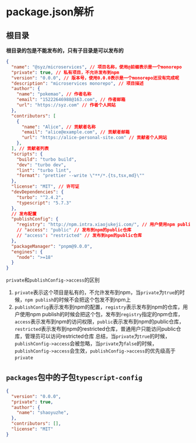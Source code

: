 # package.json解析
## 根目录
**根目录的包是不能发布的，只有子目录是可以发布的**
```json
{
  "name": "@syz/microservices", // 项目名称，使用@前缀表示是一个monorepo
  "private": true, // 私有项目，不允许发布到npm
  "version": "0.0.0", // 版本号，使用0.0.0表示是一个monorepo还没有完成呢
  "description": "microservices monorepo", // 项目描述
  "author": {
    "name": "pokemao", // 作者名称
    "email": "15222646988@163.com", // 作者邮箱
    "url": "https://syz.com" // 作者个人网站
  },
  "contributors": [
    {
      "name": "Alice", // 贡献者名称
      "email": "alice@example.com", // 贡献者邮箱
      "url": "https://alice-personal-site.com" // 贡献者个人网站
    },
  ], // 贡献者列表
  "scripts": {
    "build": "turbo build",
    "dev": "turbo dev",
    "lint": "turbo lint",
    "format": "prettier --write \"**/*.{ts,tsx,md}\""
  },
  "license": "MIT", // 许可证
  "devDependencies": {
    "turbo": "^2.4.2",
    "typescript": "5.7.3"
  },
  // 发布配置
  "publishConfig": {
    "registry": "http://npm.intra.xiaojukeji.com/", // 用户使用npm publish的时候会把这个包，发布到内网npm
    // "access": "public" // 发布到npm的public仓库
    // "access": "restricted" // 发布到npm的public仓库
  },
  "packageManager": "pnpm@9.0.0",
  "engines": {
    "node": ">=18"
  }
}
```
`private`和`publishConfig->access`的区别
1. `private`表示这个项目是私有的，不允许发布到npm，当`private`为`true`的时候，`npm publish`的时候不会把这个包发不到npm上
2. `publishConfig`表示发布到npm的配置，`registry`表示发布到npm的仓库，用户使用npm publish的时候会把这个包，发布到`registry`指定的npm仓库，`access`表示发布到npm的访问权限，`public`表示发布到npm的public仓库，`restricted`表示发布到npm的restricted仓库，普通用户只能访问public仓库，管理员可以访问restricted仓库
总结，当`private`为`true`的时候，`publishConfig->access`会被忽略，当`private`为`false`的时候，`publishConfig->access`会生效，`publishConfig->access`的优先级高于`private`

## `packages`包中的子包`typescript-config`
```json
{
  "version": "0.0.0",
  "private": true,
  "author": {
    "name": "shaoyuzhe",
  },
  "contributors": [],
  "license": "MIT"
}
```
